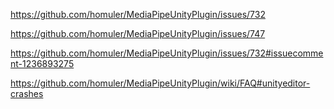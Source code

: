 https://github.com/homuler/MediaPipeUnityPlugin/issues/732

https://github.com/homuler/MediaPipeUnityPlugin/issues/747

https://github.com/homuler/MediaPipeUnityPlugin/issues/732#issuecomment-1236893275

https://github.com/homuler/MediaPipeUnityPlugin/wiki/FAQ#unityeditor-crashes